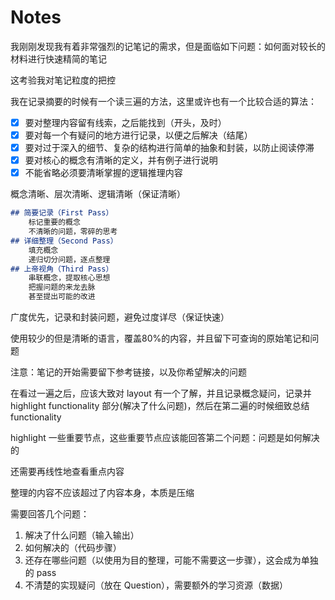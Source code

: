 # Notes

我刚刚发现我有着非常强烈的记笔记的需求，但是面临如下问题：如何面对较长的材料进行快速精简的笔记

这考验我对笔记粒度的把控

我在记录摘要的时候有一个读三遍的方法，这里或许也有一个比较合适的算法：

- [x] 要对整理内容留有线索，之后能找到（开头，及时）
- [x] 要对每一个有疑问的地方进行记录，以便之后解决（结尾）
- [x] 要对过于深入的细节、复杂的结构进行简单的抽象和封装，以防止阅读停滞
- [x] 要对核心的概念有清晰的定义，并有例子进行说明
- [x] 不能省略必须要清晰掌握的逻辑推理内容

概念清晰、层次清晰、逻辑清晰（保证清晰）

```markdown
## 简要记录（First Pass）
	标记重要的概念
	不清晰的问题，零碎的思考
## 详细整理（Second Pass）
	填充概念
	递归切分问题，逐点整理
## 上帝视角（Third Pass）
	串联概念，提取核心思想
	把握问题的来龙去脉
	甚至提出可能的改进
```

广度优先，记录和封装问题，避免过度详尽（保证快速）

使用较少的但是清晰的语言，覆盖80%的内容，并且留下可查询的原始笔记和问题

注意：笔记的开始需要留下参考链接，以及你希望解决的问题





在看过一遍之后，应该大致对 layout 有一个了解，并且记录概念疑问，记录并 highlight functionality 部分(解决了什么问题)，然后在第二遍的时候细致总结 functionality

highlight 一些重要节点，这些重要节点应该能回答第二个问题：问题是如何解决的

还需要再线性地查看重点内容

整理的内容不应该超过了内容本身，本质是压缩

需要回答几个问题：

1. 解决了什么问题（输入输出）
2. 如何解决的（代码步骤）
3. 还存在哪些问题（以使用为目的整理，可能不需要这一步骤），这会成为单独的 pass
4. 不清楚的实现疑问（放在 Question），需要额外的学习资源（数据）
